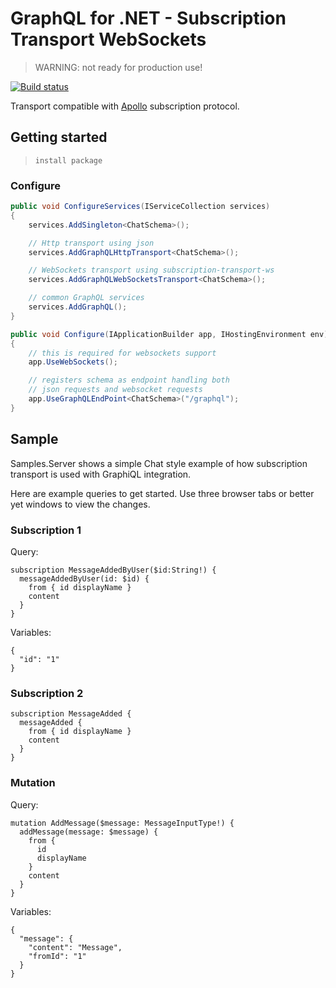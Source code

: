 GraphQL for .NET - Subscription Transport WebSockets
====================================================

>WARNING: not ready for production use!

[![Build status](https://ci.appveyor.com/api/projects/status/x0nf67vfao60wf7e/branch/master?svg=true)](https://ci.appveyor.com/project/graphql-dotnet-ci/server/branch/master)

Transport compatible with [Apollo](https://github.com/apollographql/subscriptions-transport-ws) subscription protocol.

## Getting started

>`install package`

### Configure

``` csharp
public void ConfigureServices(IServiceCollection services)
{
    services.AddSingleton<ChatSchema>();

    // Http transport using json
    services.AddGraphQLHttpTransport<ChatSchema>();

    // WebSockets transport using subscription-transport-ws
    services.AddGraphQLWebSocketsTransport<ChatSchema>();

    // common GraphQL services
    services.AddGraphQL();
}

public void Configure(IApplicationBuilder app, IHostingEnvironment env)
{
    // this is required for websockets support
    app.UseWebSockets();

    // registers schema as endpoint handling both
    // json requests and websocket requests
    app.UseGraphQLEndPoint<ChatSchema>("/graphql");
}

```

## Sample

Samples.Server shows a simple Chat style example of how subscription transport is used
with GraphiQL integration.

Here are example queries to get started. Use three browser tabs or better yet windows 
to view the changes.

### Subscription 1

Query:

```
subscription MessageAddedByUser($id:String!) {
  messageAddedByUser(id: $id) {
    from { id displayName }
    content
  }
}
```

Variables:

```
{
  "id": "1"
}
```

### Subscription 2

```
subscription MessageAdded {
  messageAdded {
    from { id displayName }
    content
  }
}
```

### Mutation

Query:

```
mutation AddMessage($message: MessageInputType!) {
  addMessage(message: $message) {
    from {
      id
      displayName
    }
    content
  }
}
```

Variables: 

```
{
  "message": {
    "content": "Message",
    "fromId": "1"
  }
}
```
